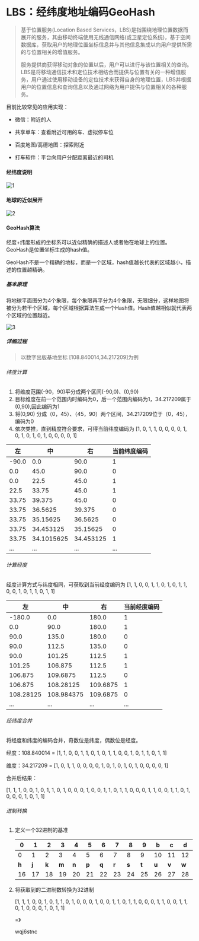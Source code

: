 # LBS：经纬度地址编码GeoHash

> 基于位置服务(Location Based Services，LBS)是指围绕地理位置数据而展开的服务，其由移动终端使用无线通信网络(或卫星定位系统)，基于空间数据库，获取用户的地理位置坐标信息并与其他信息集成以向用户提供所需的与位置相关的增值服务。
>
> 服务提供商获得移动对象的位置以后，用户可以进行与该位置相关的查询。LBS是将移动通信技术和定位技术相结合而提供与位置有关的一种增值服务，用户通过使用移动设备的定位技术来获得自身的地理位置，LBS并根据用户的位置信息和查询信息以及通过网络为用户提供与位置相关的各种服务。 

目前比较常见的应用实现：

- 微信：附近的人

- 共享单车：查看附近可用的车、虚拟停车位

- 百度地图/高德地图：探索附近

- 打车软件：平台向用户分配距离最近的司机

  

#### 经纬度说明

![1](https://i.loli.net/2020/08/05/UyPx1tXAI7rh8ji.jpg)

#### 地球的近似展开

![2](https://i.loli.net/2020/08/05/1wD7oieJGRVFuCa.jpg)

#### GeoHash算法

经度+纬度形成的坐标系可以近似精确的描述人或者物在地球上的位置。GeoHash是位置坐标生成的hash值。

GeoHash不是一个精确的地标，而是一个区域，hash值越长代表的区域越小，描述的位置越精确。

##### 基本原理

将地球平面图分为4个象限，每个象限再平分为4个象限，无限细分，这样地图将被分为若干个区域，每个区域根据算法生成一个Hash值。Hash值越相似就代表两个区域的位置越近。

![3](https://i.loli.net/2020/08/05/T6itS4DbEjPlKdw.jpg)

##### 详细过程

> 以数字出版基地坐标 [108.840014,34.217209]为例

###### 纬度计算

1. 将维度范围(-90，90)平分成两个区间(-90,0)、(0,90)
2. 目标维度在前一个范围内时编码为0，后一个范围内编码为1，34.217209属于(0,90),因此编码为1
3. 将(0,90) 分成（0，45）、（45，90）两个区间，34.217209位于（0，45），编码为0
4. 依次类推，直到精度符合要求，可得当前纬度编码为 [1, 0, 1, 1, 0, 0, 0, 0, 1, 0, 1, 0, 1, 0, 1, 0, 0, 0, 0, 1]

| 左   | 中   | 右   | 当前纬度编码 |
| ---- | ---- | ---- | ------------ |
|-90.0|0.0|90.0|1|
|0.0|45.0|90.0|0|
|0.0|22.5|45.0|1|
|22.5|33.75|45.0|1|
|33.75|39.375|45.0|0|
|33.75|36.5625|39.375|0|
|33.75|35.15625|36.5625|0|
|33.75|34.453125|35.15625|0|
|33.75|34.1015625|34.453125|1|
|...|...|...|...|

###### 计算经度

经度计算方式与纬度相同，可获取到当前经度编码为 [1, 1, 0, 0, 1, 1, 0, 1, 0, 1, 1, 0, 0, 1, 0, 1, 1, 0, 1, 1]

| 左   | 中   | 右   | 当前经度编码 |
| ---- | ---- | ---- | ------------ |
|-180.0|0.0|180.0|1|
|0.0|90.0|180.0|1|
|90.0|135.0|180.0|0|
|90.0|112.5|135.0|0|
|90.0|101.25|112.5|1|
|101.25|106.875|112.5|1|
|106.875|109.6875|112.5|0|
|106.875|108.28125|109.6875|1|
|108.28125|108.984375|109.6875|0|
|...|...|...|...|

###### 经纬度合并

将经度和纬度的编码合并，奇数位是纬度，偶数位是经度。

经度：108.840014 =  [1, 1, 0, 0, 1, 1, 0, 1, 0, 1, 1, 0, 0, 1, 0, 1, 1, 0, 1, 1]

维度：34.217209 = [1, 0, 1, 1, 0, 0, 0, 0, 1, 0, 1, 0, 1, 0, 1, 0, 0, 0, 0, 1]

合并后结果：

[1, 1, 1, 0, 0, 1, 0, 1, 1, 0, 1, 0, 0, 0, 1, 0, 0, 1, 1, 0, 1, 1, 0, 0, 0, 1, 1, 0, 0, 1, 1, 0, 1, 0, 0, 0, 1, 0, 1, 1]

###### 进制转换

1. 定义一个32进制的基准

   | 0     | 1     | 2    | 3    | 4    | 5    | 6    | 7    | 8    | 9    | b    | c    | d    | e    | f    | g    |
   | ----- | ----- | ---- | ---- | ---- | ---- | ---- | ---- | ---- | ---- | ---- | ---- | ---- | ---- | ---- | ---- |
   | 0     | 1     | 2    | 3    | 4    | 5    | 6    | 7    | 8    | 9    | 10   | 11   | 12   | 13   | 14   | 15   |
   | **h** | **j** | **k**    | **m**    | **n**    | **p**    | **q**    | **r**    | **s**    | **t**    | **u**    | **v**    | **w**    | **x**    | **y**    | **z**    |
   | 16    | 17    | 18   | 19   | 20   | 21   | 22   | 23   | 24   | 25   | 26   | 27   | 28   | 29   | 30   | 31   |

2. 将获取到的二进制数转换为32进制

   [1, 1, 1, 0, 0, 1, 0, 1, 1, 0, 1, 0, 0, 0, 1, 0, 0, 1, 1, 0, 1, 1, 0, 0, 0, 1, 1, 0, 0, 1, 1, 0, 1, 0, 0, 0, 1, 0, 1, 1]

   =》

   wqj6stnc